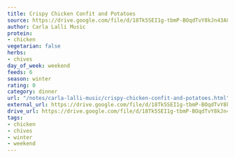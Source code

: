 ```yaml
---
title: Crispy Chicken Confit and Potatoes
source: https://drive.google.com/file/d/18Tk5SEI1g-tbmP-BOqdTvY8kJn43A8kO/view?usp=drive_link
author: Carla Lalli Music
protein:
- chicken
vegetarian: false
herbs:
- chives
day_of_week: weekend
feeds: 6
season: winter
rating: 0
category: dinner
url: "/notes/carla-lalli-music/crispy-chicken-confit-and-potatoes.html"
external_url: https://drive.google.com/file/d/18Tk5SEI1g-tbmP-BOqdTvY8kJn43A8kO/view?usp=drive_link
drive_url: https://drive.google.com/file/d/18Tk5SEI1g-tbmP-BOqdTvY8kJn43A8kO/view?usp=drive_link
tags:
- chicken
- chives
- winter
- weekend
---
```



